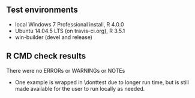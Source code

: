 ## Test environments
* local Windows 7 Professional install, R 4.0.0
* Ubuntu 14.04.5 LTS (on travis-ci.org), R 3.5.1 
* win-builder (devel and release)


## R CMD check results
There were no ERRORs or WARNINGs or NOTEs

* One example is wrapped in \donttest due to longer run time, but is still made available for the user to run locally as needed. 
